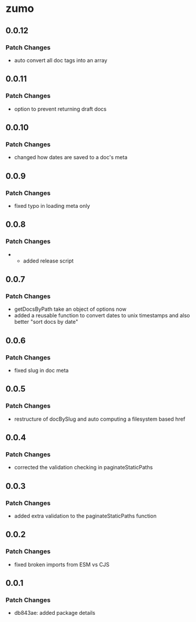 # zumo

## 0.0.12

### Patch Changes

- auto convert all doc tags into an array

## 0.0.11

### Patch Changes

- option to prevent returning draft docs

## 0.0.10

### Patch Changes

- changed how dates are saved to a doc's meta

## 0.0.9

### Patch Changes

- fixed typo in loading meta only

## 0.0.8

### Patch Changes

- - added release script

## 0.0.7

### Patch Changes

- getDocsByPath take an object of options now
- added a reusable function to convert dates to unix timestamps and also better "sort docs by date"

## 0.0.6

### Patch Changes

- fixed slug in doc meta

## 0.0.5

### Patch Changes

- restructure of docBySlug and auto computing a filesystem based href

## 0.0.4

### Patch Changes

- corrected the validation checking in paginateStaticPaths

## 0.0.3

### Patch Changes

- added extra validation to the paginateStaticPaths function

## 0.0.2

### Patch Changes

- fixed broken imports from ESM vs CJS

## 0.0.1

### Patch Changes

- db843ae: added package details
